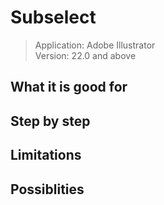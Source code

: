 # Subselect
>Application: Adobe Illustrator<br>
Version: 22.0 and above


## What it is good for
## Step by step
## Limitations
## Possiblities